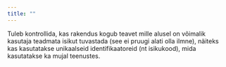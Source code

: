 ```yaml
---
title: ""
---
```

Tuleb kontrollida, kas rakendus kogub teavet mille alusel on võimalik kasutaja
teadmata isikut tuvastada (see ei pruugi alati olla ilmne), näiteks kas
kasutatakse unikaalseid identifikaatoreid (nt isikukood), mida kasutatakse ka
mujal teenustes.
